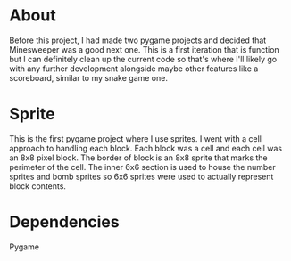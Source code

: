 # About #
Before this project, I had made two pygame projects and decided that Minesweeper was a good next one. 
This is a first iteration that is function but I can definitely clean up the current code so that's where I'll likely go with any further development alongside maybe other features like a scoreboard, similar to my snake game one.

# Sprite #
This is the first pygame project where I use sprites.
I went with a cell approach to handling each block. Each block was a cell and each cell was an 8x8 pixel block. The border of block is an 8x8 sprite that marks the perimeter of the cell. The inner 6x6 section is used to house the number sprites and bomb sprites so 6x6 sprites were used to actually represent block contents.

# Dependencies #
Pygame
